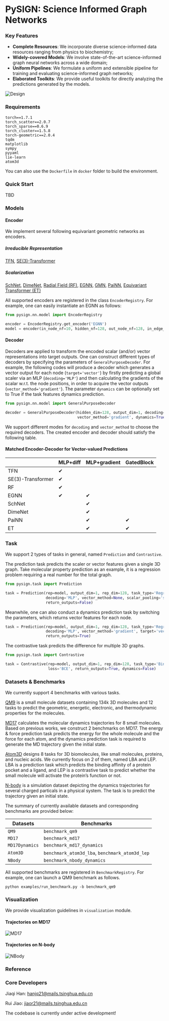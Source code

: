 # PySIGN: Science Informed Graph Networks

### Key Features
- **Complete Resources**: We incorporate diverse science-informed data resources ranging from physics to biochemistry;
- **Widely-covered Models**: We involve state-of-the-art science-informed graph neural networks across a wide domain;
- **Uniform Pipelines**: We formulate a uniform and extensible pipeline for training and evaluating science-informed graph networks;
- **Elaborated Toolkits**: We provide useful toolkits for directly analyzing the predictions generated by the models.

![Design](assets/pysign.png "Design")

### Requirements
```
torch==1.7.1
torch_scatter==2.0.7
torch_sparse==0.6.9
torch_cluster==1.5.8
torch-geometric==2.0.4
tqdm
matplotlib
sympy
pyyaml
lie-learn
atom3d
```
You can also use the `Dockerfile` in `docker` folder to build the environment.

### Quick Start
TBD

### Models
#### Encoder

We implement several following equivariant geometric networks as encoders.

##### Irreducible Representation

[TFN](https://arxiv.org/pdf/1802.08219), [SE(3)-Transformer](https://proceedings.neurips.cc/paper/2020/file/15231a7ce4ba789d13b722cc5c955834-Paper.pdf)

##### Scalarization

[SchNet](https://proceedings.neurips.cc/paper/2017/file/303ed4c69846ab36c2904d3ba8573050-Paper.pdf), [DimeNet](https://arxiv.org/pdf/2003.03123), [Radial Field (RF)](https://arxiv.org/pdf/1910.00753), [EGNN](http://proceedings.mlr.press/v139/satorras21a/satorras21a.pdf), [GMN](https://openreview.net/forum?id=SHbhHHfePhP), [PaiNN](http://proceedings.mlr.press/v139/schutt21a/schutt21a.pdf), [Equivariant Transformer (ET)](https://openreview.net/pdf?id=zNHzqZ9wrRB)

All supported encoders are registered in the class ``EncoderRegistry``. For example, one can easily instantiate an EGNN as follows:

```python
from pysign.nn.model import EncoderRegistry

encoder = EncoderRegistry.get_encoder('EGNN')
model = encoder(in_node_nf=10, hidden_nf=128, out_node_nf=128, in_edge_nf=0, n_layers=2)
```

#### Decoder

Decoders are applied to transform the encoded scalar (and/or) vector representations into target outputs. One can construct different types of decoders by specifying the parameters of ``GeneralPurposeDecoder``. For example, the following codes will produce a decoder which generates a vector output for each node (``target='vector'``) by firstly predicting a global scaler via an MLP (``decoding='MLP'``) and then calculating the gradients of the scalar w.r.t. the node positions, in order to acquire the vector outputs (``vector_method='gradient'``). The parameter ``dynamics`` can be optionally set to True if the task features dynamics prediction.

```python
from pysign.nn.model import GeneralPurposeDecoder

decoder = GeneralPurposeDecoder(hidden_dim=128, output_dim=1, decoding='MLP', target='vector',
                                vector_method='gradient', dynamics=True)
```

We support different modes for ``decoding`` and ``vector_method`` to choose the required decoders. The created encoder and decoder should satisfy the following table.

#### Matched Encoder-Decoder for Vector-valued Predictions

|                   | MLP+diff | MLP+gradient | GatedBlock |
| ----------------- | -------- | ------------ | ---------- |
| TFN               | &#10004; |              |            |
| SE(3)-Transformer | &#10004; |              |            |
| RF                | &#10004; |              |            |
| EGNN              | &#10004; | &#10004;     |            |
| SchNet            |          | &#10004;     |            |
| DimeNet           |          | &#10004;     |            |
| PaiNN             |          | &#10004;     | &#10004;   |
| ET                |          | &#10004;     | &#10004;   |

### Task

We support 2 types of tasks in general, named ``Prediction`` and ``Contrastive``.

The prediction task predicts the scaler or vector features given a single 3D graph. Take molecular property prediction as an example, it is a regression problem requiring a real number for the total graph.

```python
from pysign.task import Prediction

task = Prediction(rep=model, output_dim=1, rep_dim=128, task_type='Regression', loss='MAE',
	              decoding='MLP', vector_method=None, scalar_pooling='sum', target='scalar', 
	              return_outputs=False)
```

Meanwhile, one can also conduct a dynamics prediction task by switching the parameters, which returns vector features for each node.

```python
task = Prediction(rep=model, output_dim=1, rep_dim=128, task_type='Regression', loss='MAE',
                  decoding='MLP', vector_method='gradient', target='vector', dynamics=True, 
                  return_outputs=True)
```

The contrastive task predicts the difference for multiple 3D graphs.

```python
from pysign.task import Contrastive

task = Contrastive(rep=model, output_dim=1, rep_dim=128, task_type='BinaryClassification', 
	               loss='BCE', return_outputs=True, dynamics=False)
```

### Datasets & Benchmarks

We currently support 4 benchmarks with various tasks.

[QM9](https://www.nature.com/articles/sdata201422) is a small molecule datasets containing 134k 3D molecules and 12 tasks to predict the geometric, energetic, electronic, and thermodynamic properties for the molecules.

[MD17](https://www.science.org/doi/full/10.1126/sciadv.1603015) calculates the molecular dynamics trajectories for 8 small molecules. Based on previous works, we construct 2 benchmarks on MD17. The energy & force prediction task predicts the energy for the whole molecule and the force for each atom, and the dynamics prediction task is required to generate the MD trajectory given the initial state.

[Atom3D](https://www.atom3d.ai/) designs 8 tasks for 3D biomolecules, like small molecules, proteins, and nucleic acids. We currently focus on 2 of them, named LBA and LEP.  LBA is a prediction task which predicts the binding affinity of a protein pocket and a ligand, and LEP is a contrastive task to predict whether the small molecule will activate the protein’s function or not.

[N-body](https://arxiv.org/abs/1802.04687) is a simulation dataset depicting the dynamics trajectories for several charged particals in a physical system. The task is to predict the trajectory given an initial state.

The summary of currently available datasets and corresponding benchmarks are provided below:

| Datasets         | Benchmarks                                         |
| ---------------- | -------------------------------------------------- |
| ``QM9``          | ``benchmark_qm9``                                  |
| ``MD17``         | ``benchmark_md17``                                 |
| ``MD17Dynamics`` | ``benchmark_md17_dynamics``                        |
| ``Atom3D``       | ``benchmark_atom3d_lba``, ``benchmark_atom3d_lep`` |
| ``NBody``        | ``benchmark_nbody_dynamics``                       |

All supported benchmarks are registered in ``BenchmarkRegistry``.  For example, one can launch a QM9 benchmark as follows.

```shell
python examples/run_benchmark.py -b benchmark_qm9
```

### Visualization

We provide visualization guidelines in ``visualization`` module.

#### Trajectories on MD17

![MD17](assets/md17_dynamics.gif "MD17")

#### Trajectories on N-body

![NBody](assets/nbody.gif "NBody")


### Reference

### Core Developers

Jiaqi Han: hanjq21@mails.tsinghua.edu.cn

Rui Jiao: jiaor21@mails.tsinghua.edu.cn

The codebase is currently under active development!

